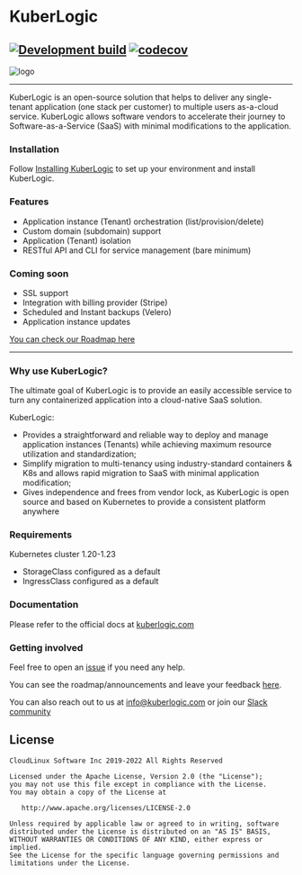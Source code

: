 # KuberLogic
[![Development build](https://github.com/kuberlogic/kuberlogic/actions/workflows/on-push-master.yaml/badge.svg)](https://github.com/kuberlogic/kuberlogic/actions/workflows/on-push-master.yaml)
[![codecov](https://codecov.io/gh/kuberlogic/operator/branch/master/graph/badge.svg?token=VRWDPT0EIC)](https://codecov.io/gh/kuberlogic/operator)
---
![logo](img/kuberlogic-logo.png)

----

KuberLogic is an open-source solution that helps to deliver any single-tenant application (one stack per customer) to multiple users as-a-cloud service. KuberLogic allows software vendors to accelerate their journey to Software-as-a-Service (SaaS) with minimal modifications to the application.

### Installation

Follow [Installing KuberLogic](https://cloudlinux.notion.site/cloudlinux/Getting-Started-b7ce32f19d1c433da351670872f2c70f) to set up your environment and install KuberLogic.

### Features

- Application instance (Tenant) orchestration (list/provision/delete)
- Custom domain (subdomain) support
- Application (Tenant) isolation
- RESTful API and CLI for service management (bare minimum)

### Coming soon

- SSL support
- Integration with billing provider (Stripe)
- Scheduled and Instant backups (Velero)
- Application instance updates

[You can check our Roadmap here](https://kuberlogic.clearflask.com/roadmap)

----

### Why use KuberLogic?

The ultimate goal of KuberLogic is to provide an easily accessible service to turn any containerized application into a cloud-native SaaS solution.

KuberLogic:

- Provides a straightforward and reliable way to deploy and manage application instances (Tenants) while achieving maximum resource utilization and standardization;
- Simplify migration to multi-tenancy using industry-standard containers & K8s and allows rapid migration to SaaS with minimal application modification;
- Gives independence and frees from vendor lock, as KuberLogic is open source and based on Kubernetes to provide a consistent platform anywhere

### Requirements

Kubernetes cluster 1.20-1.23

- StorageClass configured as a default
- IngressClass configured as a default

### Documentation

Please refer to the official docs at [kuberlogic.com](https://cloudlinux.notion.site/cloudlinux/Getting-Started-b7ce32f19d1c433da351670872f2c70f)

### Getting involved

Feel free to open an [issue](https://github.com/kuberlogic/kuberlogic/issues) if you need any help.

You can see the roadmap/announcements and leave your feedback [here](https://kuberlogic.clearflask.com/).

You can also reach out to us at [info@kuberlogic.com](mailto:info@kuberlogic.com)
 or join our [Slack community](https://join.slack.com/t/kuberlogic/shared_invite/zt-x845lggh-lne0taYmwLFgQ6XZEiTJoA)

## License
```text
CloudLinux Software Inc 2019-2022 All Rights Reserved

Licensed under the Apache License, Version 2.0 (the "License");
you may not use this file except in compliance with the License.
You may obtain a copy of the License at

   http://www.apache.org/licenses/LICENSE-2.0

Unless required by applicable law or agreed to in writing, software
distributed under the License is distributed on an "AS IS" BASIS,
WITHOUT WARRANTIES OR CONDITIONS OF ANY KIND, either express or implied.
See the License for the specific language governing permissions and
limitations under the License.
```
